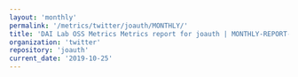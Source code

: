 ```yaml
---
layout: 'monthly'
permalink: '/metrics/twitter/joauth/MONTHLY/'
title: 'DAI Lab OSS Metrics Metrics report for joauth | MONTHLY-REPORT-2019-10-25'
organization: 'twitter'
repository: 'joauth'
current_date: '2019-10-25'
---
```

